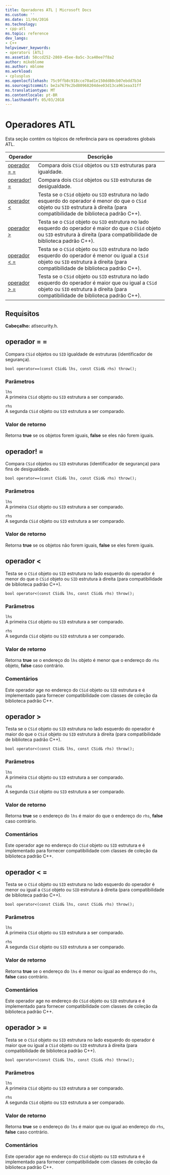 ```yaml
---
title: Operadores ATL | Microsoft Docs
ms.custom: ''
ms.date: 11/04/2016
ms.technology:
- cpp-atl
ms.topic: reference
dev_langs:
- C++
helpviewer_keywords:
- operators [ATL]
ms.assetid: 58ccd252-2869-45ee-8a5c-3ca40ee7f8a2
author: mikeblome
ms.author: mblome
ms.workload:
- cplusplus
ms.openlocfilehash: 75c9ffb8c918cce70ad1e150dd80cb07ebdd7b34
ms.sourcegitcommit: be2a7679c2bd80968204dee03d13ca961eaa31ff
ms.translationtype: MT
ms.contentlocale: pt-BR
ms.lasthandoff: 05/03/2018
---
```

# <a name="atl-operators"></a>Operadores ATL
Esta seção contém os tópicos de referência para os operadores globais ATL.  
  
|Operador|Descrição|  
|--------------|-----------------|  
|[operador = =](#operator_eq_eq)|Compara dois `CSid` objetos ou `SID` estruturas para igualdade.|  
|[operador! =](#operator_neq)|Compara dois `CSid` objetos ou `SID` estruturas de desigualdade.|  
|[operador <](#operator_lt)|Testa se o `CSid` objeto ou `SID` estrutura no lado esquerdo do operador é menor do que o `CSid` objeto ou `SID` estrutura à direita (para compatibilidade de biblioteca padrão C++).|  
|[operador >](#operator_gt)|Testa se o `CSid` objeto ou `SID` estrutura no lado esquerdo do operador é maior do que o `CSid` objeto ou `SID` estrutura à direita (para compatibilidade de biblioteca padrão C++).|  
|[operador < =](#operator_lt__eq)|Testa se o `CSid` objeto ou `SID` estrutura no lado esquerdo do operador é menor ou igual a `CSid` objeto ou `SID` estrutura à direita (para compatibilidade de biblioteca padrão C++).|  
|[operador > =](#operator_gt__eq)|Testa se o `CSid` objeto ou `SID` estrutura no lado esquerdo do operador é maior que ou igual a `CSid` objeto ou `SID` estrutura à direita (para compatibilidade de biblioteca padrão C++).|  
  
## <a name="requirements"></a>Requisitos  
 **Cabeçalho:** atlsecurity.h.  
  
##  <a name="operator_eq_eq"></a>  operador = =  
 Compara `CSid` objetos ou `SID` igualdade de estruturas (identificador de segurança).  
  
```   
bool operator==(const CSid& lhs, const CSid& rhs) throw(); 
```  
  
### <a name="parameters"></a>Parâmetros  
 `lhs`  
 A primeira `CSid` objeto ou `SID` estrutura a ser comparado.  
  
 `rhs`  
 A segunda `CSid` objeto ou `SID` estrutura a ser comparado.  
  
### <a name="return-value"></a>Valor de retorno  
 Retorna **true** se os objetos forem iguais, **false** se eles não forem iguais.  
  
##  <a name="operator_neq"></a>  operador! =  
 Compara `CSid` objetos ou `SID` estruturas (identificador de segurança) para fins de desigualdade.  
  
```   
bool operator==(const CSid& lhs, const CSid& rhs) throw(); 
```  
  
### <a name="parameters"></a>Parâmetros  
 `lhs`  
 A primeira `CSid` objeto ou `SID` estrutura a ser comparado.  
  
 `rhs`  
 A segunda `CSid` objeto ou `SID` estrutura a ser comparado.  
  
### <a name="return-value"></a>Valor de retorno  
 Retorna **true** se os objetos não forem iguais, **false** se eles forem iguais.  
  
##  <a name="operator_lt"></a>  operador <  
 Testa se o `CSid` objeto ou `SID` estrutura no lado esquerdo do operador é menor do que o `CSid` objeto ou `SID` estrutura à direita (para compatibilidade de biblioteca padrão C++).  
  
```   
bool operator<(const CSid& lhs, const CSid& rhs) throw(); 
```  
  
### <a name="parameters"></a>Parâmetros  
 `lhs`  
 A primeira `CSid` objeto ou `SID` estrutura a ser comparado.  
  
 `rhs`  
 A segunda `CSid` objeto ou `SID` estrutura a ser comparado.  
  
### <a name="return-value"></a>Valor de retorno  
 Retorna **true** se o endereço do `lhs` objeto é menor que o endereço do `rhs` objeto, **false** caso contrário.  
  
### <a name="remarks"></a>Comentários  
 Este operador age no endereço do `CSid` objeto ou `SID` estrutura e é implementado para fornecer compatibilidade com classes de coleção da biblioteca padrão C++.  
  
##  <a name="operator_gt"></a>  operador >  
 Testa se o `CSid` objeto ou `SID` estrutura no lado esquerdo do operador é maior do que o `CSid` objeto ou `SID` estrutura à direita (para compatibilidade de biblioteca padrão C++).  
  
```   
bool operator<(const CSid& lhs, const CSid& rhs) throw(); 
```  
  
### <a name="parameters"></a>Parâmetros  
 `lhs`  
 A primeira `CSid` objeto ou `SID` estrutura a ser comparado.  
  
 `rhs`  
 A segunda `CSid` objeto ou `SID` estrutura a ser comparado.  
  
### <a name="return-value"></a>Valor de retorno  
 Retorna **true** se o endereço do `lhs` é maior do que o endereço do `rhs`, **false** caso contrário.  
  
### <a name="remarks"></a>Comentários  
 Este operador age no endereço do `CSid` objeto ou `SID` estrutura e é implementado para fornecer compatibilidade com classes de coleção da biblioteca padrão C++.  
  
##  <a name="operator_lt__eq"></a>  operador < =  
 Testa se o `CSid` objeto ou `SID` estrutura no lado esquerdo do operador é menor ou igual a `CSid` objeto ou `SID` estrutura à direita (para compatibilidade de biblioteca padrão C++).  
  
```   
bool operator<(const CSid& lhs, const CSid& rhs) throw(); 
```  
  
### <a name="parameters"></a>Parâmetros  
 `lhs`  
 A primeira `CSid` objeto ou `SID` estrutura a ser comparado.  
  
 `rhs`  
 A segunda `CSid` objeto ou `SID` estrutura a ser comparado.  
  
### <a name="return-value"></a>Valor de retorno  
 Retorna **true** se o endereço do `lhs` é menor ou igual ao endereço do `rhs`, **false** caso contrário.  
  
### <a name="remarks"></a>Comentários  
 Este operador age no endereço do `CSid` objeto ou `SID` estrutura e é implementado para fornecer compatibilidade com classes de coleção da biblioteca padrão C++.  
  
##  <a name="operator_gt__eq"></a>  operador > =  
 Testa se o `CSid` objeto ou `SID` estrutura no lado esquerdo do operador é maior que ou igual a `CSid` objeto ou `SID` estrutura à direita (para compatibilidade de biblioteca padrão C++).  
  
```   
bool operator<(const CSid& lhs, const CSid& rhs) throw(); 
```  
  
### <a name="parameters"></a>Parâmetros  
 `lhs`  
 A primeira `CSid` objeto ou `SID` estrutura a ser comparado.  
  
 `rhs`  
 A segunda `CSid` objeto ou `SID` estrutura a ser comparado.  
  
### <a name="return-value"></a>Valor de retorno  
 Retorna **true** se o endereço do `lhs` é maior que ou igual ao endereço do `rhs`, **false** caso contrário.  
  
### <a name="remarks"></a>Comentários  
 Este operador age no endereço do `CSid` objeto ou `SID` estrutura e é implementado para fornecer compatibilidade com classes de coleção da biblioteca padrão C++.



